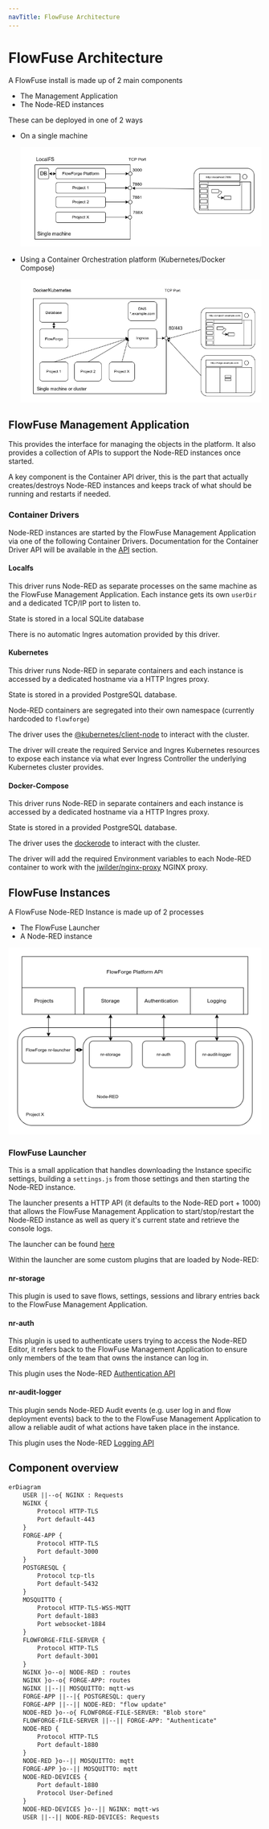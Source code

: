 ```yaml
---
navTitle: FlowFuse Architecture
---
```


# FlowFuse Architecture

A FlowFuse install is made up of 2 main components

 - The Management Application
 - The Node-RED instances

These can be deployed in one of 2 ways

 - On a single machine

   ![LocalFS Architecture](./images/ff-localfs.png)

 - Using a Container Orchestration platform (Kubernetes/Docker Compose)

   ![Container Architecture](./images/ff-containers.png)


## FlowFuse Management Application

This provides the interface for managing the objects in the platform. It also
provides a collection of APIs to support the Node-RED instances once started.

A key component is the Container API driver, this is the part that actually creates/destroys 
Node-RED instances and keeps track of what should be running and restarts if needed.

### Container Drivers

Node-RED instances are started by the FlowFuse Management Application via one of the following Container Drivers. Documentation for the Container Driver API will be available in the [API](../api/README.md) section.

#### Localfs

This driver runs Node-RED as separate processes on the same machine as the FlowFuse Management Application. Each instance gets its own `userDir` and a dedicated TCP/IP port to listen to.

State is stored in a local SQLite database

There is no automatic Ingres automation provided by this driver.


#### Kubernetes

This driver runs Node-RED in separate containers and each instance is accessed by a dedicated hostname via a HTTP Ingres proxy.

State is stored in a provided PostgreSQL database.

Node-RED containers are segregated into their own namespace (currently hardcoded to `flowforge`)

The driver uses the [@kubernetes/client-node](https://www.npmjs.com/package/@kubernetes/client-node) to interact with the cluster.

The driver will create the required Service and Ingres Kubernetes resources to expose each instance via what ever Ingress Controller the underlying Kubernetes cluster provides.

#### Docker-Compose

This driver runs Node-RED in separate containers and each instance is accessed by a dedicated hostname via a HTTP Ingres proxy.

State is stored in a provided PostgreSQL database.

The driver uses the [dockerode](https://www.npmjs.com/package/dockerode) to interact with the cluster.

The driver will add the required Environment variables to each Node-RED container to work with the [jwilder/nginx-proxy](https://hub.docker.com/r/jwilder/nginx-proxy) NGINX proxy.

## FlowFuse Instances

A FlowFuse Node-RED Instance is made up of 2 processes

- The FlowFuse Launcher
- A Node-RED instance

![Project Architecture](./images/ff-project-arch.png)

### FlowFuse Launcher

This is a small application that handles downloading the Instance specific settings, building a `settings.js` from those settings and then starting the Node-RED instance.

The launcher presents a HTTP API (it defaults to the Node-RED port + 1000) that allows the FlowFuse Management Application to start/stop/restart the Node-RED instance as well as query it's current state and retrieve the console logs.

The launcher can be found [here](https://github.com/FlowFuse/nr-launcher)

Within the launcher are some custom plugins that are loaded by Node-RED:

#### nr-storage

This plugin is used to save flows, settings, sessions and library entries back to the FlowFuse Management Application.

#### nr-auth

This plugin is used to authenticate users trying to access the Node-RED Editor, it refers back to the FlowFuse Management Application to ensure only members of the team that owns the instance can log in.

This plugin uses the Node-RED [Authentication API](https://nodered.org/docs/user-guide/runtime/securing-node-red#custom-user-authentication)

#### nr-audit-logger

This plugin sends Node-RED Audit events (e.g. user log in and flow deployment events) back to the to the FlowFuse Management Application to allow a reliable audit of what actions have taken place in the instance.

This plugin uses the Node-RED [Logging API](https://nodered.org/docs/user-guide/runtime/logging)

## Component overview

```mermaid
erDiagram
    USER ||--o{ NGINX : Requests
    NGINX {
        Protocol HTTP-TLS
        Port default-443
    }
    FORGE-APP {
        Protocol HTTP-TLS
        Port default-3000
    }
    POSTGRESQL {
        Protocol tcp-tls
        Port default-5432
    }
    MOSQUITTO {
        Protocol HTTP-TLS-WSS-MQTT
        Port default-1883
        Port websocket-1884
    }
    FLOWFORGE-FILE-SERVER {
        Protocol HTTP-TLS
        Port default-3001
    }
    NGINX }o--o| NODE-RED : routes
    NGINX }o--o{ FORGE-APP: routes
    NGINX ||--|| MOSQUITTO: mqtt-ws
    FORGE-APP ||--|{ POSTGRESQL: query
    FORGE-APP ||--|| NODE-RED: "flow update"
    NODE-RED }o--o{ FLOWFORGE-FILE-SERVER: "Blob store"
    FLOWFORGE-FILE-SERVER ||--|| FORGE-APP: "Authenticate"
    NODE-RED {
        Protocol HTTP-TLS
        Port default-1880
    }
    NODE-RED }o--|| MOSQUITTO: mqtt
    FORGE-APP }o--|| MOSQUITTO: mqtt
    NODE-RED-DEVICES {
        Port default-1880
        Protocol User-Defined
    }
    NODE-RED-DEVICES }o--|| NGINX: mqtt-ws
    USER ||--|| NODE-RED-DEVICES: Requests
```
